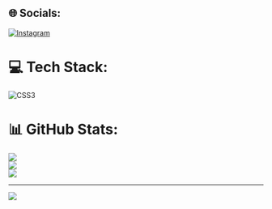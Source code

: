 
## 🌐 Socials:
[![Instagram](https://img.shields.io/badge/Instagram-%23E4405F.svg?logo=Instagram&logoColor=white)](https://instagram.com/shivam_agarwal_711) 

# 💻 Tech Stack:
![CSS3](https://img.shields.io/badge/css3-%231572B6.svg?style=for-the-badge&logo=css3&logoColor=white)
# 📊 GitHub Stats:
![](https://github-readme-stats.vercel.app/api?username=hackers470&theme=dark&hide_border=false&include_all_commits=false&count_private=false)<br/>
![](https://github-readme-streak-stats.herokuapp.com/?user=hackers470&theme=dark&hide_border=false)<br/>
![](https://github-readme-stats.vercel.app/api/top-langs/?username=hackers470&theme=dark&hide_border=false&include_all_commits=false&count_private=false&layout=compact)

---
[![](https://visitcount.itsvg.in/api?id=hackers470&icon=0&color=0)](https://visitcount.itsvg.in)

<!-- Proudly created with GPRM ( https://gprm.itsvg.in ) -->
